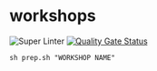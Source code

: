 # workshops

![Super Linter](https://github.com/dbist/workshops/workflows/Super%20Linter/badge.svg)
[![Quality Gate Status](https://sonarcloud.io/api/project_badges/measure?project=dbist_workshops&metric=alert_status)](https://sonarcloud.io/dashboard?id=dbist_workshops)

```
sh prep.sh "WORKSHOP NAME"
```

